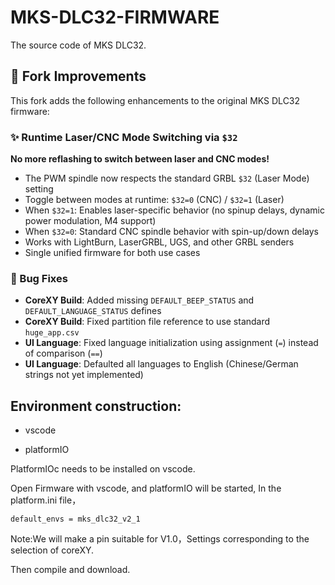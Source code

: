 # MKS-DLC32-FIRMWARE
The source code of MKS DLC32.

## 🔧 Fork Improvements

This fork adds the following enhancements to the original MKS DLC32 firmware:

### ✨ Runtime Laser/CNC Mode Switching via `$32`

**No more reflashing to switch between laser and CNC modes!**

- The PWM spindle now respects the standard GRBL `$32` (Laser Mode) setting
- Toggle between modes at runtime: `$32=0` (CNC) / `$32=1` (Laser)
- When `$32=1`: Enables laser-specific behavior (no spinup delays, dynamic power modulation, M4 support)
- When `$32=0`: Standard CNC spindle behavior with spin-up/down delays
- Works with LightBurn, LaserGRBL, UGS, and other GRBL senders
- Single unified firmware for both use cases

### 🐛 Bug Fixes

- **CoreXY Build**: Added missing `DEFAULT_BEEP_STATUS` and `DEFAULT_LANGUAGE_STATUS` defines
- **CoreXY Build**: Fixed partition file reference to use standard `huge_app.csv`
- **UI Language**: Fixed language initialization using assignment (`=`) instead of comparison (`==`)
- **UI Language**: Defaulted all languages to English (Chinese/German strings not yet implemented)

## Environment construction:

- vscode

- platformIO

PlatformIOc needs to be installed on vscode.

Open Firmware with vscode, and platformIO will be started, In the platform.ini file，

`default_envs = mks_dlc32_v2_1` 

Note:We will make a pin suitable for V1.0，Settings corresponding to the selection of coreXY.

Then compile and download.

